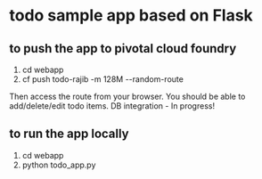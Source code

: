 # todo sample app based on Flask

## to push the app to pivotal cloud foundry
1. cd webapp
2. cf push todo-rajib -m 128M --random-route

Then access the route from your browser. You should be able to add/delete/edit todo items.
DB integration - In progress!

## to run the app locally
1. cd webapp
2. python todo_app.py
